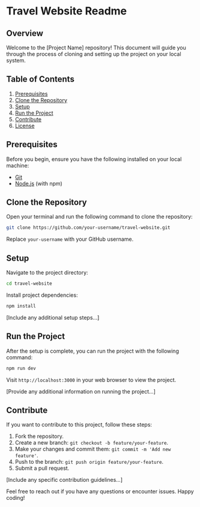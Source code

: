 # Travel Website Readme

## Overview

Welcome to the [Project Name] repository! This document will guide you through the process of cloning and setting up the project on your local system.

## Table of Contents

1. [Prerequisites](#prerequisites)
2. [Clone the Repository](#clone-the-repository)
3. [Setup](#setup)
4. [Run the Project](#run-the-project)
5. [Contribute](#contribute)
6. [License](#license)

## Prerequisites

Before you begin, ensure you have the following installed on your local machine:

- [Git](https://git-scm.com/)
- [Node.js](https://nodejs.org/) (with npm)

## Clone the Repository

Open your terminal and run the following command to clone the repository:

```bash
git clone https://github.com/your-username/travel-website.git
```

Replace `your-username` with your GitHub username.

## Setup

Navigate to the project directory:

```bash
cd travel-website
```

Install project dependencies:

```bash
npm install
```

[Include any additional setup steps...]

## Run the Project

After the setup is complete, you can run the project with the following command:

```bash
npm run dev
```

Visit `http://localhost:3000` in your web browser to view the project.

[Provide any additional information on running the project...]

## Contribute

If you want to contribute to this project, follow these steps:

1. Fork the repository.
2. Create a new branch: `git checkout -b feature/your-feature`.
3. Make your changes and commit them: `git commit -m 'Add new feature'`.
4. Push to the branch: `git push origin feature/your-feature`.
5. Submit a pull request.

[Include any specific contribution guidelines...]


Feel free to reach out if you have any questions or encounter issues. Happy coding!
